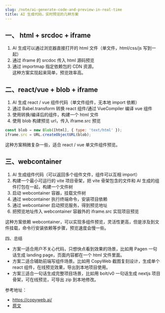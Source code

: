 ```yaml
---
slug: /note/ai-generate-code-and-preview-in-real-time
title: AI 生成代码，实时预览的几种方案
---
```

## 一、 html + srcdoc + iframe  
1. AI 生成可以通过浏览器直接打开的 html 文件（单文件，html/css/js 写到一起）  
2. 通过 iframe 的 srcdoc 传入 html 源码预览  
3. 通过 importmap 指定依赖包的 CDN 资源。  
这种方案实现起来简单，预览效率高。  
  
## 二、react/vue + blob + iframe  
1. AI 生成 react / vue 组件代码（单文件组件，无本地 import 依赖）  
2. 通过 Babel.transform 转换 react 组件/通过 VueCompiler 编译 vue 组件  
3. 使用转换/编译后的组件，构建一个 html 文件  
4. 使用 blob 构建预览 url，传入 iframe.src 预览  
  
```js
const blob = new Blob([html], { type: 'text/html' });  
iframe.src = URL.createObjectURL(blob);  
```
  
这种方案稍微复杂一些，适合 react / vue 单文件组件预览。  
  
## 三、webcontainer  
1.  AI 生成组件代码（可以返回多个组件文件，组件可以互相 import）  
2. 构建一个最小可运行的 vite 项目骨架，把 vite 骨架包含的文件和 AI 生成的组件打包在一起，构建一个文件树  
3. 启动 webcontainer 容器，挂载文件树  
4. 通过 webcontainer 执行终端命令，安装项目依赖  
5. 通过 webcontainer 启动预览服务，得到预览地址  
6. 把预览地址传入 webcontainer 容器外的 iframe.src 实现项目预览  
  
这种方案依赖 webcontainer，可以实现多组件预览，灵活性更高，但是涉及到文件挂载，命令行安装依赖等步骤，预览速度会慢一些。  

四、总结
- 方案一适合用户不关心代码，只想快点看到效果的场景，比如用 Pagen 一句话生成 landing page，页面内容都在一个 html 文件里面。  
- 方案二适合辅助前端写组件场景。比如用 CopyWeb 截图复刻设计，生成单个 react 组件，在线预览效果，导出到本地项目使用。  
- 方案三适合一句话生成完整项目场景，比如用 bolt/v0 一句话生成 nextjs 项目骨架，可在线预览，可导出 zip 到本地修改。

参考地址：
- https://copyweb.ai/
- [原文](https://m.okjike.com/originalPosts/67b15b2de566d411e2dc8d4a)
